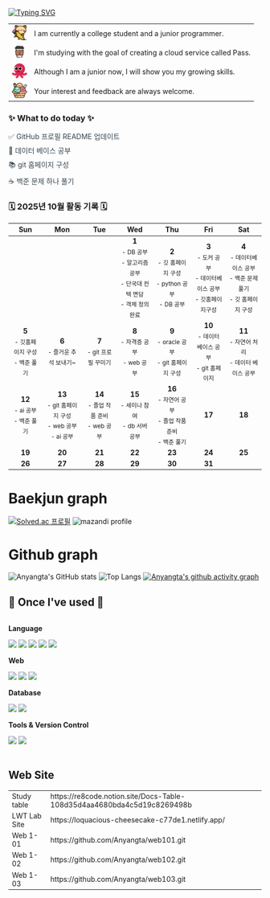 [![Typing SVG](https://readme-typing-svg.demolab.com?font=Fira+Code&weight=500&size=30&duration=2000&pause=1000&color=F7F7F7&background=000000&multiline=true&width=500&height=100&lines=Welcome+to+my+webpage;Thank+you+for+your+interest)](https://git.io/typing-svg)

<table>
  <tr>
    <td><img src="./images/kitty.png" width="30" height="30"></td>
    <td>I am currently a college student and a junior programmer.</td>
  </tr>
  <tr>
    <td><img src="./images/coffee-cup.png" width="30" height="30"></td>
    <td>
        I'm studying with the goal of creating a cloud service called Pass.</td>
  </tr>
  <tr>
    <td><img src="./images/smiling.png" width="30" height="30"></td>
    <td>Although I am a junior now, I will show you my growing skills.</td>
  </tr>
    <tr>
    <td><img src="./images/ice-cream.png" width="30" height="30"></td>
    <td>Your interest and feedback are always welcome.</td>
  </tr>
</table>


<div>
    <h3>✨ What to do today ✨</h3>
    <ul style="list-style-type: none; padding-left: 0;">
        <li style="margin-bottom: 8px; color: #36454F;">✅ GitHub 프로필 README 업데이트</li>
        <li style="margin-bottom: 8px; color: #36454F;">📝 데이터 베이스 공부</li>
        <li style="margin-bottom: 8px; color: #36454F;">📚 git 홈페이지 구성</li>
        <li style="color: #36454F;">☕ 백준 문제 하나 풀기</li>
    </ul>
</div>



### 🗓️ 2025년 10월 활동 기록 🗓️

| Sun | Mon | Tue | Wed | Thu | Fri | Sat |
|:---:|:---:|:---:|:---:|:---:|:---:|:---:|
| | | | **1**<br><sub>- DB 공부</sub><br><sub>- 알고리즘 공부</sub><br><sub>- 단국대 컨텍 면담</sub><br><sub>- 객체 정의 완료</sub> | **2**<br><sub>- 깃 홈페이지 구성</sub><br><sub>- python 공부</sub><br><sub>- DB 공부</sub> | **3**<br><sub>- 도커 공부</sub><br><sub>- 데이터베이스 공부</sub><br><sub>- 깃홈페이지구성</sub> | **4**<br><sub>- 데이터베이스 공부</sub><br><sub>- 백준 문제 풀기</sub><br><sub>- 깃 홈페이지 구성</sub> |
| **5**<br><sub>- 깃홈페이지 구성</sub><br><sub>- 백준 풀기</sub> | **6**<br><sub>- 즐거운 추석 보내기~</sub> | **7**<br><sub>- git 프로필 꾸미기</sub> | **8**<br><sub>- 자격증 공부</sub><br><sub>- web 공부</sub> | **9**<br><sub>- oracle 공부</sub><br><sub>- git 홈페이지 구성</sub> | **10**<br><sub>- 데이터 베이스 공부</sub><br><sub>- git 홈페이지</sub> | **11**<br><sub>- 자연어 처리</sub><br><sub>- 데이터 베이스 공부</sub> |
| **12**<br><sub>- ai 공부</sub><br><sub>- 백준 풀기</sub> | **13**<br><sub>- git 홈페이지 구성</sub><br><sub>- web 공부</sub><br><sub>- ai 공부</sub> | **14**<br><sub>- 졸업 작품 준비</sub><br><sub>- web 공부</sub> | **15**<br><sub>- 세미나 참여</sub><br><sub>- db 서버 공부</sub> | **16**<br><sub>- 자연어 공부</sub><br><sub>- 졸업 작품 준비</sub><br><sub>- 백준 풀기</sub> | **17**<br> | **18**<br> |
| **19**<br> | **20**<br> | **21**<br> | **22**<br> | **23**<br> | **24**<br> | **25**<br> |
| **26**<br> | **27**<br> | **28**<br> | **29**<br> | **30**<br> | **31**<br> | |



<h1>Baekjun graph</h1>

[![Solved.ac 프로필](http://mazassumnida.wtf/api/generate_badge?boj=dldnjsxkr852)](https://solved.ac/profile/dldnjsxkr852)
![mazandi profile](http://mazandi.herokuapp.com/api?handle=dldnjsxkr852&theme=warm)

<h1>Github graph</h1>

![Anyangta's GitHub stats](https://github-readme-stats.vercel.app/api?username=Anyangta&show_icons=true&theme=transparent)
![Top Langs](https://github-readme-stats.vercel.app/api/top-langs/?username=Anyangta)
[![Anyangta's github activity graph](https://github-readme-activity-graph.vercel.app/graph?username=Anyangta&theme=dracula)](https://github.com/ashutosh00710/github-readme-activity-graph)

## 🔨 Once I've used 🔨
<div style="display:flex; flex-direction:column; align-items:flex-start;">
    <!-- Language -->
    <p><strong>Language</strong></p>
    <div>
      <img src="https://img.shields.io/badge/java-007396?style=for-the-badge&logo=java&logoColor=white">
      <img src="https://img.shields.io/badge/c++-00599C?style=for-the-badge&logo=c%2B%2B&logoColor=white">
      <img src="https://img.shields.io/badge/python-3776AB?style=for-the-badge&logo=python&logoColor=white">
      <img src="https://img.shields.io/badge/c%23-512BD4?style=for-the-badge&logo=csharp&logoColor=white">
      <img src="https://img.shields.io/badge/c-A8B9CC?style=for-the-badge&logo=c&logoColor=white">
    </div>
    <!-- Web -->
    <p><strong>Web</strong></p>
    <div>
      <img src="https://img.shields.io/badge/html5-E34F26?style=for-the-badge&logo=html5&logoColor=white">
      <img src="https://img.shields.io/badge/css-1572B6?style=for-the-badge&logo=css3&logoColor=white">
      <img src="https://img.shields.io/badge/scss-CC6699?style=for-the-badge&logo=sass&logoColor=white">
    </div>
    <!-- Database -->
    <p><strong>Database</strong></p>
    <div>
        <img src="https://img.shields.io/badge/mysql-4479A1?style=for-the-badge&logo=mysql&logoColor=white">
        <img src="https://img.shields.io/badge/firebase-FFCA28?style=for-the-badge&logo=firebase&logoColor=white">
    </div>
    <!-- Tools & Version Control -->
    <p><strong>Tools & Version Control</strong></p>
    <div>
      <img src="https://img.shields.io/badge/github-181717?style=for-the-badge&logo=github&logoColor=white">
      <img src="https://img.shields.io/badge/git-F05032?style=for-the-badge&logo=git&logoColor=white">
    </div>
</div><br>

## Web Site
  <table>
    <tr>
      <td>Study table</td>
      <td>https://re8code.notion.site/Docs-Table-108d35d4aa4680bda4c5d19c8269498b</td>
    </tr>
    <tr>
      <td>LWT Lab Site</td>
      <td>https://loquacious-cheesecake-c77de1.netlify.app/</td>
    </tr>
    <tr>
      <td>Web 1-01</td>
      <td>https://github.com/Anyangta/web101.git</td>
    </tr>
    <tr>
      <td>Web 1-02</td>
      <td>
          https://github.com/Anyangta/web102.git</td>
    </tr>
    <tr>
      <td>Web 1-03</td>
      <td>https://github.com/Anyangta/web103.git</td>
    </tr>
  </table>
</div>


